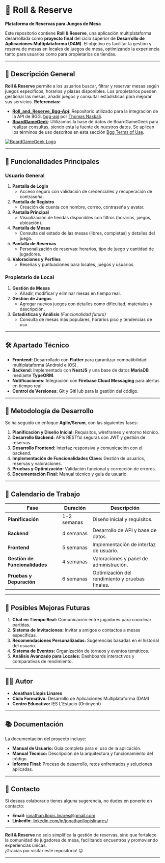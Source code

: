 # 🎲 Roll & Reserve  
**Plataforma de Reservas para Juegos de Mesa**  

Este repositorio contiene **Roll & Reserve**, una aplicación multiplataforma desarrollada como **proyecto final** del ciclo superior de **Desarrollo de Aplicaciones Multiplataforma (DAM)**. El objetivo es facilitar la gestión y reserva de mesas en locales de juegos de mesa, optimizando la experiencia tanto para usuarios como para propietarios de tiendas.

---

## 📄 Descripción General  
**Roll & Reserve** permite a los usuarios buscar, filtrar y reservar mesas según juegos específicos, horarios y plazas disponibles. Los propietarios pueden gestionar las mesas, añadir juegos y consultar estadísticas para mejorar sus servicios.
**Referencias:**
- [**Roll_and_Reserve_Bgg-Api**](https://github.com/Jonathan-Llopis/bgg-api/tree/28c7c111297c83dded0661907fb4b5231686b589): Repositorio utilizado para la integración de la API de BGG. [bgg-api](https://github.com/tnaskali/bgg-api) por [Thomas Naskali](https://github.com/tnaskali).
- [**BoardGameGeek**](https://boardgamegeek.com/): Utilizamos la base de datos de BoardGameGeek para realizar consultas, siendo esta la fuente de nuestros datos. Se aplican los términos de uso descritos en esta sección [Bgg Terms of Use](https://boardgamegeek.com/wiki/page/XML_API_Terms_of_Use#).
 
[![BoardGameGeek Logo](https://cf.geekdo-images.com/HZy35cmzmmyV9BarSuk6ug__thumb/img/gbE7sulIurZE_Tx8EQJXnZSKI6w=/fit-in/200x150/filters:strip_icc()/pic7779581.png)](https://boardgamegeek.com/)

---

## 🚀 Funcionalidades Principales  

### Usuario General  
1. **Pantalla de Login**  
   - Acceso seguro con validación de credenciales y recuperación de contraseña.  
2. **Pantalla de Registro**  
   - Creación de cuenta con nombre, correo, contraseña y avatar.  
3. **Pantalla Principal**  
   - Visualización de tiendas disponibles con filtros (horarios, juegos, ubicación).  
4. **Pantalla de Mesas**  
   - Consulta del estado de las mesas (libres, completas) y detalles del juego.  
5. **Pantalla de Reservas**  
   - Personalización de reservas: horarios, tipo de juego y cantidad de jugadores.  
6. **Valoraciones y Perfiles**  
   - Reseñas y puntuaciones para locales, juegos y usuarios.  

### Propietario de Local  
1. **Gestión de Mesas**  
   - Añadir, modificar y eliminar mesas en tiempo real.  
2. **Gestión de Juegos**  
   - Agregar nuevos juegos con detalles como dificultad, materiales y descripción.  
3. **Estadísticas y Análisis** *(Funcionalidad futura)*  
   - Consulta de mesas más populares, horarios pico y tendencias de uso.  

---

## 🛠️ Apartado Técnico  

- **Frontend:** Desarrollado con **Flutter** para garantizar compatibilidad multiplataforma (Android e iOS).  
- **Backend:** Implementado con **NestJS** y una base de datos **MariaDB** mediante **TypeORM**.  
- **Notificaciones:** Integración con **Firebase Cloud Messaging** para alertas en tiempo real.  
- **Control de Versiones:** Git y GitHub para la gestión del código.  

---

## 🎯 Metodología de Desarrollo  
Se ha seguido un enfoque **Agile/Scrum**, con las siguientes fases:  

1. **Planificación y Diseño Inicial:** Requisitos, wireframes y entorno técnico.  
2. **Desarrollo Backend:** APIs RESTful seguras con JWT y gestión de reservas.  
3. **Desarrollo Frontend:** Interfaz responsiva y comunicación con el backend.  
4. **Implementación de Funcionalidades Clave:** Gestión de usuarios, reservas y valoraciones.  
5. **Pruebas y Optimización:** Validación funcional y corrección de errores.  
6. **Documentación Final:** Manual técnico y guía de usuario.  

---

## 📆 Calendario de Trabajo  
| Fase                      | Duración           | Descripción                                     |  
|---------------------------|--------------------|------------------------------------------------|  
| **Planificación**         | 1-2 semanas       | Diseño inicial y requisitos.                   |  
| **Backend**               | 4 semanas         | Desarrollo de API y base de datos.             |  
| **Frontend**              | 5 semanas         | Implementación de interfaz de usuario.         |  
| **Gestión de Funcionalidades** | 4 semanas   | Valoraciones y panel de administración.        |  
| **Pruebas y Depuración**  | 6 semanas         | Optimización del rendimiento y pruebas finales.|  

---

## 🌟 Posibles Mejoras Futuras  
1. **Chat en Tiempo Real:** Comunicación entre jugadores para coordinar partidas.  
2. **Sistema de Invitaciones:** Invitar a amigos o contactos a mesas específicas.  
3. **Recomendaciones Personalizadas:** Sugerencias basadas en el historial del usuario.  
4. **Sistema de Eventos:** Organización de torneos y eventos temáticos.  
5. **Análisis Avanzado para Locales:** Dashboards interactivos y comparativas de rendimiento.  

---

## 👨‍🎓 Autor  
- **Jonathan Llopis Linares**  
- **Ciclo Formativo:** Desarrollo de Aplicaciones Multiplataforma (DAM)  
- **Centro Educativo:** IES L'Estacio (Ontinyent)

---

## 📚 Documentación  
La documentación del proyecto incluye:  
- **Manual de Usuario:** Guía completa para el uso de la aplicación.  
- **Manual Técnico:** Descripción de la arquitectura y funcionamiento del código.  
- **Informe Final:** Proceso de desarrollo, retos enfrentados y soluciones aplicadas.  

---

## 🤝 Contacto  
Si deseas colaborar o tienes alguna sugerencia, no dudes en ponerte en contacto:  
- **Email**: jonathan.llopis.linares@gmail.com
- **LinkedIn**:[ linkedin.com/in/jonathanllopislinares/](https://www.linkedin.com/in/jonathanllopislinares/)

---

**Roll & Reserve** no solo simplifica la gestión de reservas, sino que fortalece la comunidad de jugadores de mesa, facilitando encuentros y promoviendo experiencias únicas.  
¡Gracias por visitar este repositorio! 😊

---

